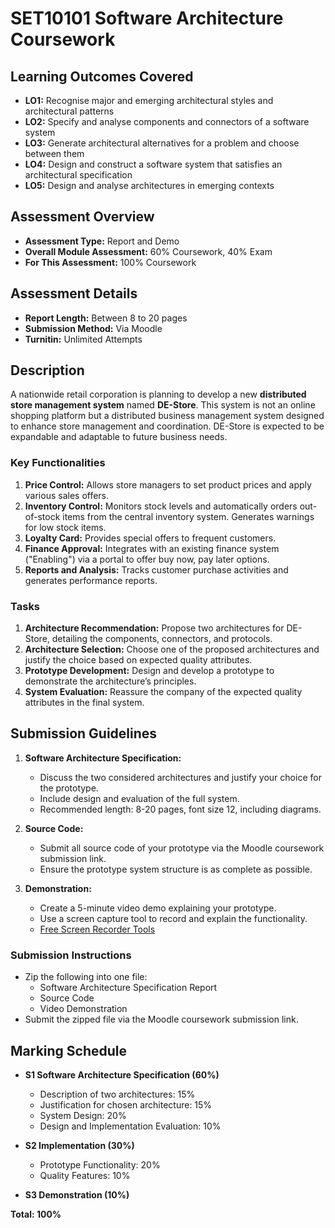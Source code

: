 # SET10101 Software Architecture Coursework

## Learning Outcomes Covered

- **LO1:** Recognise major and emerging architectural styles and architectural patterns
- **LO2:** Specify and analyse components and connectors of a software system
- **LO3:** Generate architectural alternatives for a problem and choose between them
- **LO4:** Design and construct a software system that satisfies an architectural specification
- **LO5:** Design and analyse architectures in emerging contexts

## Assessment Overview

- **Assessment Type:** Report and Demo
- **Overall Module Assessment:** 60% Coursework, 40% Exam
- **For This Assessment:** 100% Coursework

## Assessment Details

- **Report Length:** Between 8 to 20 pages
- **Submission Method:** Via Moodle
- **Turnitin:** Unlimited Attempts


## Description

A nationwide retail corporation is planning to develop a new **distributed store management system** named **DE-Store**. This system is not an online shopping platform but a distributed business management system designed to enhance store management and coordination. DE-Store is expected to be expandable and adaptable to future business needs.

### Key Functionalities

1. **Price Control:** Allows store managers to set product prices and apply various sales offers.
2. **Inventory Control:** Monitors stock levels and automatically orders out-of-stock items from the central inventory system. Generates warnings for low stock items.
3. **Loyalty Card:** Provides special offers to frequent customers.
4. **Finance Approval:** Integrates with an existing finance system ("Enabling") via a portal to offer buy now, pay later options.
5. **Reports and Analysis:** Tracks customer purchase activities and generates performance reports.

### Tasks

1. **Architecture Recommendation:** Propose two architectures for DE-Store, detailing the components, connectors, and protocols.
2. **Architecture Selection:** Choose one of the proposed architectures and justify the choice based on expected quality attributes.
3. **Prototype Development:** Design and develop a prototype to demonstrate the architecture’s principles.
4. **System Evaluation:** Reassure the company of the expected quality attributes in the final system.

## Submission Guidelines

1. **Software Architecture Specification:** 
   - Discuss the two considered architectures and justify your choice for the prototype.
   - Include design and evaluation of the full system.
   - Recommended length: 8-20 pages, font size 12, including diagrams.

2. **Source Code:** 
   - Submit all source code of your prototype via the Moodle coursework submission link.
   - Ensure the prototype system structure is as complete as possible.

3. **Demonstration:** 
   - Create a 5-minute video demo explaining your prototype.
   - Use a screen capture tool to record and explain the functionality.
   - [Free Screen Recorder Tools](https://www.techradar.com/uk/news/the-best-free-screen-recorder)

### Submission Instructions

- Zip the following into one file:
  - Software Architecture Specification Report
  - Source Code
  - Video Demonstration
- Submit the zipped file via the Moodle coursework submission link.

## Marking Schedule

- **S1 Software Architecture Specification (60%)**
  - Description of two architectures: 15%
  - Justification for chosen architecture: 15%
  - System Design: 20%
  - Design and Implementation Evaluation: 10%

- **S2 Implementation (30%)**
  - Prototype Functionality: 20%
  - Quality Features: 10%

- **S3 Demonstration (10%)**

**Total: 100%**
